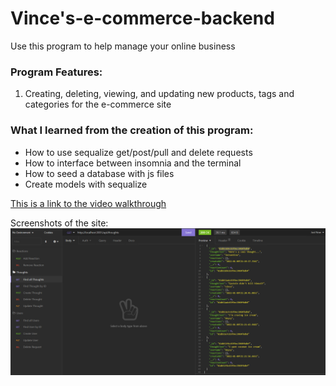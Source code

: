 # Vince's-e-commerce-backend
Use this program to help manage your online business

### Program Features:
1) Creating, deleting, viewing, and updating new products, tags and categories for the e-commerce site


### What I learned from the creation of this program:
* How to use sequalize get/post/pull and delete requests
* How to interface between insomnia and the terminal
* How to seed a database with js files
* Create models with sequalize

[This is a link to the video walkthrough](https://youtu.be/XZyoF8UOiQ8)

Screenshots of the site:
![This is an image of my main page](/Assets/ss.png)
